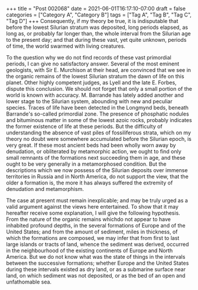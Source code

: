 +++
title = "Post 002068"
date = 2021-06-01T16:17:10-07:00
draft = false
categories = ["Category A", "Category B"]
tags = ["Tag A", "Tag B", "Tag C", "Tag D"]
+++
Consequently, if my theory be true, it is indisputable that before the lowest Silurian stratum was deposited, long periods elapsed, as long as, or probably far longer than, the whole interval from the Silurian age to the present day; and that during these vast, yet quite unknown, periods of time, the world swarmed with living creatures.

To the question why we do not find records of these vast primordial periods, I can give no satisfactory answer. Several of the most eminent geologists, with Sir E. Murchison at their head, are convinced that we see in the organic remains of the lowest Silurian stratum the dawn of life on this planet. Other highly competent judges, as Lyell and the late E. Forbes, dispute this conclusion. We should not forget that only a small portion of the world is known with accuracy. M. Barrande has lately added another and lower stage to the Silurian system, abounding with new and peculiar species. Traces of life have been detected in the Longmynd beds, beneath Barrande's so-called primordial zone. The presence of phosphatic nodules and bituminous matter in some of the lowest azoic rocks, probably indicates the former existence of life at these periods. But the difficulty of understanding the absence of vast piles of fossiliferous strata, which on my theory no doubt were somewhere accumulated before the Silurian epoch, is very great. If these most ancient beds had been wholly worn away by denudation, or obliterated by metamorphic action, we ought to find only small remnants of the formations next succeeding them in age, and these ought to be very generally in a metamorphosed condition. But the descriptions which we now possess of the Silurian deposits over immense territories in Russia and in North America, do not support the view, that the older a formation is, the more it has always suffered the extremity of denudation and metamorphism.

The case at present must remain inexplicable; and may be truly urged as a valid argument against the views here entertained. To show that it may hereafter receive some explanation, I will give the following hypothesis. From the nature of the organic remains whichdo not appear to have inhabited profound depths, in the several formations of Europe and of the United States; and from the amount of sediment, miles in thickness, of which the formations are composed, we may infer that from first to last large islands or tracts of land, whence the sediment was derived, occurred in the neighbourhood of the existing continents of Europe and North America. But we do not know what was the state of things in the intervals between the successive formations; whether Europe and the United States during these intervals existed as dry land, or as a submarine surface near land, on which sediment was not deposited, or as the bed of an open and unfathomable sea.
